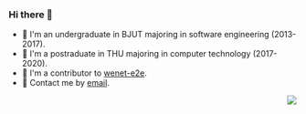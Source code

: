 ### Hi there 👋

- 🏫 I'm an undergraduate in BJUT majoring in software engineering (2013-2017).
- 🏫 I'm a postraduate in THU majoring in computer technology (2017-2020).
- 🔭 I'm a contributor to [wenet-e2e](https://github.com/wenet-e2e).
- 💬 Contact me by [email](mailto:275331498@qq.com).

<img align="right" src="https://github-readme-stats.vercel.app/api?username=pengzhendong&show_icons=true&icon_color=805AD5&text_color=718096&bg_color=ffffff&hide_title=true" />

